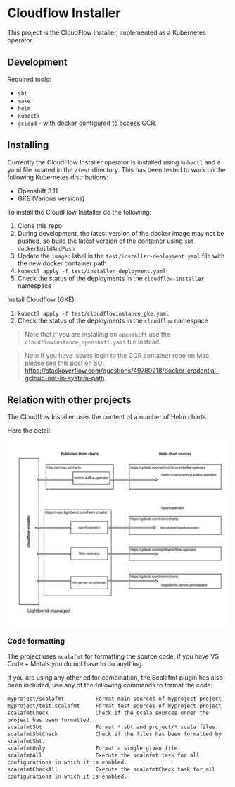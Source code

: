 # Cloudflow Installer
This project is the CloudFlow Installer, implemented as a Kubernetes operator.

## Development

Required tools:

* `sbt`
* `make`
* `helm`
* `kubectl`
* `gcloud` - with docker [configured to access GCR](https://cloud.google.com/container-registry/docs/advanced-authentication).

## Installing

Currently the CloudFlow Installer operator is installed using `kubectl` and a yaml file located in the `/test` directory. This has been tested to work on the following Kubernetes distributions:

- Openshift 3.11
- GKE (Various versions)

To install the CloudFlow Installer do the following:

1) Clone this repo
2) During development, the latest version of the docker image may not be pushed, so build the latest version of the container using `sbt dockerBuildAndPush`
3) Update the `image:` label in the `test/installer-deployment.yaml` file with the new docker container path
4) `kubectl apply -f test/installer-deployment.yaml` 
5) Check the status of the deployments in the `cloudflow-installer` namespace

Install Cloudflow (GKE)

1) `kubectl apply -f test/cloudflowinstance_gke.yaml`
2) Check the status of the deployments in the `cloudflow` namespace

>Note that if you are installing on `openshift` use the `cloudflowinstance_openshift.yaml` file instead.

>Note If you have issues login to the GCR container repo on Mac, please see this post on SO: https://stackoverflow.com/questions/49780218/docker-credential-gcloud-not-in-system-path

## Relation with other projects

The Cloudflow Installer uses the content of a number of Helm charts.

Here the detail:

[![relationship with other projects](doc-images/cloudflow-installer-relationship-with-other-projects.png)](https://www.lucidchart.com/invitations/accept/0a9e1636-03d9-4b66-bb5e-3fe9a281f1e1)

### Code formatting

The project uses `scalafmt` for formatting the source code, if you have VS Code + Metals you do not have to do anything.

If you are using any other editor combination, the Scalafmt plugin has also been included, use any of the following commands to format the code:

    myproject/scalafmt          Format main sources of myproject project
    myproject/test:scalafmt     Format test sources of myproject project
    scalafmtCheck               Check if the scala sources under the project has been formatted.
    scalafmtSbt                 Format *.sbt and project/*.scala files.
    scalafmtSbtCheck            Check if the files has been formatted by scalafmtSbt.
    scalafmtOnly                Format a single given file.
    scalafmtAll                 Execute the scalafmt task for all configurations in which it is enabled.
    scalafmtCheckAll            Execute the scalafmtCheck task for all configurations in which it is enabled.
